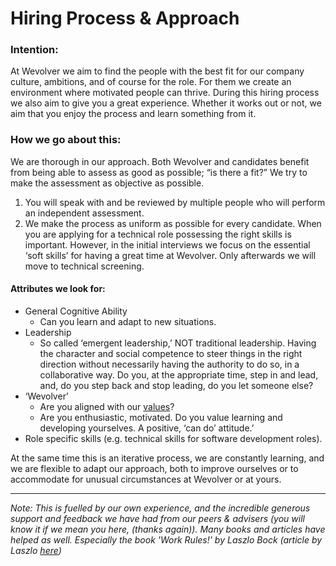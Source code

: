# Hiring Process & Approach

### Intention:
At Wevolver we aim to find the people with the best fit for our company culture, ambitions, and of course for the role. For them we create an environment where motivated people can thrive.
During this hiring process we also aim to give you a great experience. Whether it works out or not, we aim that you enjoy the process and learn something from it.


### How we go about this:
We are thorough in our approach. Both Wevolver and candidates benefit from being able to assess as good as possible; “is there a fit?”
We try to make the assessment as objective as possible. 
1. You will speak with and be reviewed by multiple people who will perform an independent assessment.
2. We make the process as uniform as possible for every candidate.
When you are applying for a technical role possessing the right skills is important. However, in the initial interviews we focus on the essential ‘soft skills’ for having a great time at Wevolver. Only afterwards we will move to technical screening.

#### Attributes we look for:
- General Cognitive Ability
    - Can you learn and adapt to new situations.
- Leadership
    - So called ‘emergent leadership,’ NOT traditional leadership. Having the character and social competence to steer things in the right direction without necessarily having the authority to do so, in a collaborative way. Do you, at the appropriate time, step in and lead, and, do you step back and stop leading, do you let someone else? 
- ‘Wevolver’
    - Are you aligned with our [values](https://github.com/Wevolver/Handbook/blob/master/Strategy.md#values--guiding-principles)?
    - Are you enthusiastic, motivated. Do you value learning and developing yourselves. A positive, ‘can do’ attitude.’
- Role specific skills (e.g. technical skills for software development roles).
    

At the same time this is an iterative process, we are constantly learning, and we are flexible to adapt our approach, both to improve ourselves or to accommodate for unusual circumstances at Wevolver or at yours. 


-------------------
*Note:*
*This is fuelled by our own experience, and the incredible generous support and feedback we have had from our peers & advisers (you will know it if we mean you here, (thanks again)). Many books and articles have helped as well. Especially the book 'Work Rules!' by Laszlo Bock (article by Laszlo [here](https://www.wired.com/2015/04/hire-like-google))*

